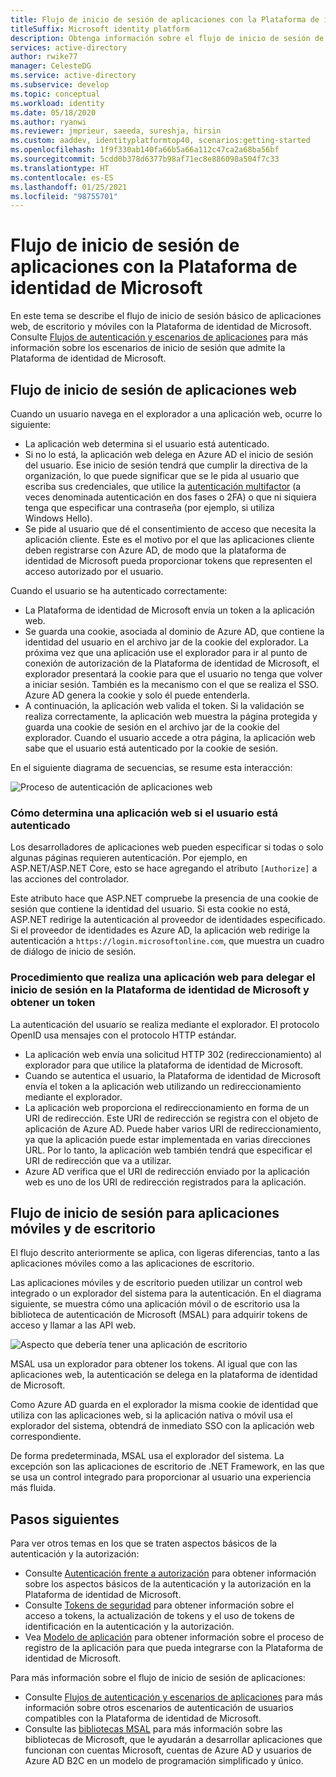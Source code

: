 ```yaml
---
title: Flujo de inicio de sesión de aplicaciones con la Plataforma de identidad de Microsoft | Azure
titleSuffix: Microsoft identity platform
description: Obtenga información sobre el flujo de inicio de sesión de las aplicaciones web, de escritorio y móviles en la Plataforma de identidad de Microsoft.
services: active-directory
author: rwike77
manager: CelesteDG
ms.service: active-directory
ms.subservice: develop
ms.topic: conceptual
ms.workload: identity
ms.date: 05/18/2020
ms.author: ryanwi
ms.reviewer: jmprieur, saeeda, sureshja, hirsin
ms.custom: aaddev, identityplatformtop40, scenarios:getting-started
ms.openlocfilehash: 1f9f330ab140fa66b5a66a112c47ca2a68ba56bf
ms.sourcegitcommit: 5cdd0b378d6377b98af71ec8e886098a504f7c33
ms.translationtype: HT
ms.contentlocale: es-ES
ms.lasthandoff: 01/25/2021
ms.locfileid: "98755701"
---
```

# <a name="app-sign-in-flow-with-the-microsoft-identity-platform"></a>Flujo de inicio de sesión de aplicaciones con la Plataforma de identidad de Microsoft

En este tema se describe el flujo de inicio de sesión básico de aplicaciones web, de escritorio y móviles con la Plataforma de identidad de Microsoft. Consulte [Flujos de autenticación y escenarios de aplicaciones](authentication-flows-app-scenarios.md) para más información sobre los escenarios de inicio de sesión que admite la Plataforma de identidad de Microsoft.

## <a name="web-app-sign-in-flow"></a>Flujo de inicio de sesión de aplicaciones web

Cuando un usuario navega en el explorador a una aplicación web, ocurre lo siguiente:

* La aplicación web determina si el usuario está autenticado.
* Si no lo está, la aplicación web delega en Azure AD el inicio de sesión del usuario. Ese inicio de sesión tendrá que cumplir la directiva de la organización, lo que puede significar que se le pida al usuario que escriba sus credenciales, que utilice la [autenticación multifactor](../authentication/concept-mfa-howitworks.md) (a veces denominada autenticación en dos fases o 2FA) o que ni siquiera tenga que especificar una contraseña (por ejemplo, si utiliza Windows Hello).
* Se pide al usuario que dé el consentimiento de acceso que necesita la aplicación cliente. Este es el motivo por el que las aplicaciones cliente deben registrarse con Azure AD, de modo que la plataforma de identidad de Microsoft pueda proporcionar tokens que representen el acceso autorizado por el usuario.

Cuando el usuario se ha autenticado correctamente:

* La Plataforma de identidad de Microsoft envía un token a la aplicación web.
* Se guarda una cookie, asociada al dominio de Azure AD, que contiene la identidad del usuario en el archivo jar de la cookie del explorador. La próxima vez que una aplicación use el explorador para ir al punto de conexión de autorización de la Plataforma de identidad de Microsoft, el explorador presentará la cookie para que el usuario no tenga que volver a iniciar sesión. También es la mecanismo con el que se realiza el SSO. Azure AD genera la cookie y solo él puede entenderla.
* A continuación, la aplicación web valida el token. Si la validación se realiza correctamente, la aplicación web muestra la página protegida y guarda una cookie de sesión en el archivo jar de la cookie del explorador. Cuando el usuario accede a otra página, la aplicación web sabe que el usuario está autenticado por la cookie de sesión.

En el siguiente diagrama de secuencias, se resume esta interacción:

![Proceso de autenticación de aplicaciones web](media/authentication-scenarios/web-app-how-it-appears-to-be.png)

### <a name="how-a-web-app-determines-if-the-user-is-authenticated"></a>Cómo determina una aplicación web si el usuario está autenticado

Los desarrolladores de aplicaciones web pueden especificar si todas o solo algunas páginas requieren autenticación. Por ejemplo, en ASP.NET/ASP.NET Core, esto se hace agregando el atributo `[Authorize]` a las acciones del controlador.

Este atributo hace que ASP.NET compruebe la presencia de una cookie de sesión que contiene la identidad del usuario. Si esta cookie no está, ASP.NET redirige la autenticación al proveedor de identidades especificado. Si el proveedor de identidades es Azure AD, la aplicación web redirige la autenticación a `https://login.microsoftonline.com`, que muestra un cuadro de diálogo de inicio de sesión.

### <a name="how-a-web-app-delegates-sign-in-to-the-microsoft-identity-platform-and-obtains-a-token"></a>Procedimiento que realiza una aplicación web para delegar el inicio de sesión en la Plataforma de identidad de Microsoft y obtener un token

La autenticación del usuario se realiza mediante el explorador. El protocolo OpenID usa mensajes con el protocolo HTTP estándar.

* La aplicación web envía una solicitud HTTP 302 (redireccionamiento) al explorador para que utilice la plataforma de identidad de Microsoft.
* Cuando se autentica el usuario, la Plataforma de identidad de Microsoft envía el token a la aplicación web utilizando un redireccionamiento mediante el explorador.
* La aplicación web proporciona el redireccionamiento en forma de un URI de redirección. Este URI de redirección se registra con el objeto de aplicación de Azure AD. Puede haber varios URI de redireccionamiento, ya que la aplicación puede estar implementada en varias direcciones URL. Por lo tanto, la aplicación web también tendrá que especificar el URI de redirección que va a utilizar.
* Azure AD verifica que el URI de redirección enviado por la aplicación web es uno de los URI de redirección registrados para la aplicación.

## <a name="desktop-and-mobile-app-sign-in-flow"></a>Flujo de inicio de sesión para aplicaciones móviles y de escritorio

El flujo descrito anteriormente se aplica, con ligeras diferencias, tanto a las aplicaciones móviles como a las aplicaciones de escritorio.

Las aplicaciones móviles y de escritorio pueden utilizar un control web integrado o un explorador del sistema para la autenticación. En el diagrama siguiente, se muestra cómo una aplicación móvil o de escritorio usa la biblioteca de autenticación de Microsoft (MSAL) para adquirir tokens de acceso y llamar a las API web.

![Aspecto que debería tener una aplicación de escritorio](media/authentication-scenarios/desktop-app-how-it-appears-to-be.png)

MSAL usa un explorador para obtener los tokens. Al igual que con las aplicaciones web, la autenticación se delega en la plataforma de identidad de Microsoft.

Como Azure AD guarda en el explorador la misma cookie de identidad que utiliza con las aplicaciones web, si la aplicación nativa o móvil usa el explorador del sistema, obtendrá de inmediato SSO con la aplicación web correspondiente.

De forma predeterminada, MSAL usa el explorador del sistema. La excepción son las aplicaciones de escritorio de .NET Framework, en las que se usa un control integrado para proporcionar al usuario una experiencia más fluida.

## <a name="next-steps"></a>Pasos siguientes

Para ver otros temas en los que se traten aspectos básicos de la autenticación y la autorización:

* Consulte [Autenticación frente a autorización](authentication-vs-authorization.md) para obtener información sobre los aspectos básicos de la autenticación y la autorización en la Plataforma de identidad de Microsoft.
* Consulte [Tokens de seguridad](security-tokens.md) para obtener información sobre el acceso a tokens, la actualización de tokens y el uso de tokens de identificación en la autenticación y la autorización.
* Vea [Modelo de aplicación](application-model.md) para obtener información sobre el proceso de registro de la aplicación para que pueda integrarse con la Plataforma de identidad de Microsoft.

Para más información sobre el flujo de inicio de sesión de aplicaciones:

* Consulte [Flujos de autenticación y escenarios de aplicaciones](authentication-flows-app-scenarios.md) para más información sobre otros escenarios de autenticación de usuarios compatibles con la Plataforma de identidad de Microsoft.
* Consulte las [bibliotecas MSAL](msal-overview.md) para más información sobre las bibliotecas de Microsoft, que le ayudarán a desarrollar aplicaciones que funcionan con cuentas Microsoft, cuentas de Azure AD y usuarios de Azure AD B2C en un modelo de programación simplificado y único.
